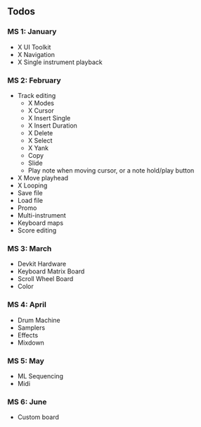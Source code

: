 ## Todos

### MS 1: January

- X UI Toolkit
- X Navigation
- X Single instrument playback

### MS 2: February

- Track editing
  - X Modes
  - X Cursor
  - X Insert Single
  - X Insert Duration
  - X Delete
  - X Select
  - X Yank
  - Copy
  - Slide
  - Play note when moving cursor, or a note hold/play button
- X Move playhead
- X Looping
- Save file
- Load file
- Promo
- Multi-instrument
- Keyboard maps
- Score editing

### MS 3: March

- Devkit Hardware
- Keyboard Matrix Board
- Scroll Wheel Board
- Color

### MS 4: April

- Drum Machine
- Samplers
- Effects
- Mixdown

### MS 5: May

- ML Sequencing
- Midi

### MS 6: June

- Custom board
